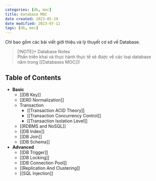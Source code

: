 ```yaml
---
categories: [db, moc]
title: Database MOC
date created: 2023-05-29
date modified: 2023-07-11
tags: [db, moc]
---
```


Chỉ bao gồm các bài viết giới thiệu và lý thuyết cơ sở về Database.

> [!NOTE]+ Database Notes  
> Phần triển khai và thực hành thực tế sẽ được về các loại database nằm trong [[Databases MOC]]!

## Table of Contents
- **Basic**
	- [[DB Key]]
	- [[ERD Normalization]]
	- Transaction
		- [[Transaction ACID Theory]]
		- [[Transaction Concurrency Control]]
		- [[Transaction Isolation Level]]
	- [[RDBMS and NoSQL]]
	- [[DB Index]]
	- [[DB Join]]
	- [[DB Schema]]
- **Advanced**
	- [[DB Trigger]]
	- [[DB Locking]]
	- [[DB Connection Pool]]
	- [[Replication And Clustering]]
	- [[SQL Injection]]
